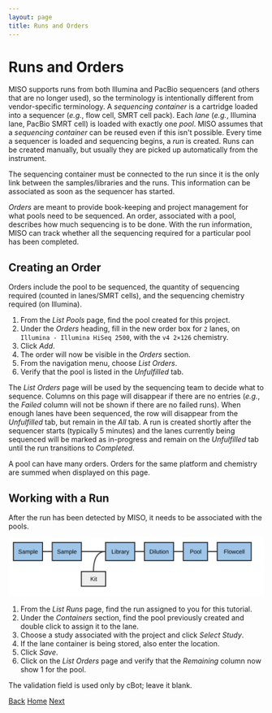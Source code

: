 ```yaml
---
layout: page
title: Runs and Orders
---
```


# Runs and Orders
MISO supports runs from both Illumina and PacBio sequencers (and others that
are no longer used), so the terminology is intentionally different from
vendor-specific terminology. A _sequencing container_ is a cartridge loaded into
a sequencer (_e.g._, flow cell, SMRT cell pack). Each _lane_ (_e.g._,
Illumina lane, PacBio SMRT cell) is loaded with exactly one _pool_. MISO assumes that a
_sequencing container_ can be reused even if this isn't possible. Every time a
sequencer is loaded and sequencing begins, a _run_ is created. Runs can be
created manually, but usually they are picked up automatically from the
instrument.

The sequencing container must be connected to the run since it is the only link
between the samples/libraries and the runs. This information can be associated
as soon as the sequencer has started.

_Orders_ are meant to provide book-keeping and project management for what
pools need to be sequenced. An order, associated with a pool, describes how
much sequencing is to be done. With the run information, MISO can track whether
all the sequencing required for a particular pool has been completed.

## Creating an Order
Orders include the pool to be sequenced, the quantity of sequencing
required (counted in lanes/SMRT cells), and the sequencing chemistry
required (on Illumina).

1. From the _List Pools_ page, find the pool created for this project.
1. Under the _Orders_ heading, fill in the new order box for `2` lanes, on `Illumina - Illumina HiSeq 2500`, with the `v4 2×126` chemistry.
1. Click _Add_.
1. The order will now be visible in the _Orders_ section.
1. From the navigation menu, choose _List Orders_.
1. Verify that the pool is listed in the _Unfulfilled_ tab.

The _List Orders_ page will be used by the sequencing team to decide what to
sequence. Columns on this page will disappear if there are no entries (_e.g._,
the _Failed_ column will not be shown if there are no failed runs). When enough
lanes have been sequenced, the row will disappear from the _Unfulfilled_ tab,
but remain in the _All_ tab. A run is created shortly after the sequencer
starts (typically 5 minutes) and the lanes currently being sequenced will be
marked as in-progress and remain on the _Unfulfilled_ tab until the run
transitions to _Completed_.

A pool can have many orders. Orders for the same platform and chemistry are
summed when displayed on this page.

## Working with a Run
After the run has been detected by MISO, it needs to be associated with the pools.

<img src="pics/flow-cell.svg"/>

1. From the _List Runs_ page, find the run assigned to you for this tutorial.
1. Under the _Containers_ section, find the pool previously created and double click to assign it to the lane.
1. Choose a study associated with the project and click _Select Study_.
1. If the lane container is being stored, also enter the location.
1. Click _Save_.
1. Click on the _List Orders_ page and verify that the _Remaining_ column now show 1 for the pool.

The validation field is used only by cBot; leave it blank.

[Back](7-pools) [Home](index) [Next](9-sequencers)
